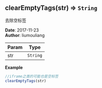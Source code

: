## clearEmptyTags(str) ⇒ <code>String</code>
<p>去除空标签</p>

**Date**: 2017-11-23  
**Author**: liumouliang  

| Param | Type |
| --- | --- |
| str | <code>String</code> | 

**Example**  
```javascript
//iframe之类的可能也是空标签
clearEmptyTags(str)
```
